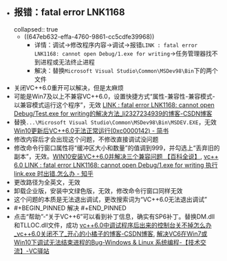 - ## 报错：fatal error LNK1168
  collapsed:: true
	- ((647eb632-effa-4760-9861-cc5cdfe39968))
		- 详情：调试->修改程序内容->调试->报错`LINK : fatal error LNK1168: cannot open Debug/1.exe for writing`->任务管理器找不到进程或无法终止进程
		- 解决：替换`Microsoft Visual Studio\Common\MSDev98\Bin`下的两个文件
- 关闭VC++6.0重开可以解决，但是太麻烦
- 可能是Win7及以上不兼容VC++6.0，设置快捷方式“属性-兼容性-兼容模式-以兼容模式运行这个程序”，无效 [LINK : fatal error LNK1168: cannot open Debug/Test.exe for writing的解决方法_li2327234939的博客-CSDN博客](https://blog.csdn.net/li2327234939/article/details/50878677#:~:text=常用的解决方式是：%201.打开电脑的资源管理器（按Ctrl%2BAlt%2BDelete）把Test.exe,进程强制杀死，然后在运行就可以了，如果在资源管理器中找不到只能使用第二种方法了。%20把VC6.0关闭在重新新建一个新的项目就可以了。%20在网上查了一下造成这个错误的原因是VC6.0在win7以上版本不兼容。)
- 替换`...\Microsoft Visual Studio\Common\MSDev98\Bin\MSDEV.EXE`，无效 [Win10更新后VC++6.0无法正常运行(0xc0000142) - 简书](https://www.jianshu.com/p/6ead978cc63e)
- 修改内容后才会出现这个问题，不修改直接调试没问题
- 修改命令行窗口属性将“缓冲区大小和数量”的值调到999，并勾选上“丢弃旧的副本”，无效。[WIN10安装VC++6.0并解决三个兼容问题 【百科全说】](https://www.bkqs.com.cn/content/8p7rvdqzn.html), [vc++ 6.0 LINK : fatal error LNK1168: cannot open Debug/1.exe for writing 执行 link.exe 时出错.怎么办 - 知乎](https://zhuanlan.zhihu.com/p/27236543)
- 更改路径为全英文，无效
- 卸载企业版，安装中文绿色版，无效，修改命令行窗口同样无效
- 这个问题的本质是无法退出调试，更改搜索词为“VC++6.0无法退出调试”
- #+BEGIN_PINNED
  解决
  #+END_PINNED
- 点击“帮助”-“关于VC++6”可以看到补丁信息，确实有SP6补丁。替换DM.dll和TLLOC.dll文件，成功 [vc++6.0中调试程序后出来的控制台关不掉怎么办_vc++6.0关闭不了_开心的小橘子的博客-CSDN博客](https://blog.csdn.net/qq_40568577/article/details/80064569), [解决VC6在Win7或Win10下调试无法结束进程的Bug-Windows & Linux 系统编程-【技术交流】-VC驿站](https://www.cctry.com/thread-289429-1-1.html)